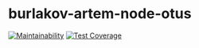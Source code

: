 # burlakov-artem-node-otus
[![Maintainability](https://api.codeclimate.com/v1/badges/2e2f5962f187e2aa1562/maintainability)](https://codeclimate.com/github/eifory/burlakov-artem-node-otus/maintainability)
[![Test Coverage](https://api.codeclimate.com/v1/badges/2e2f5962f187e2aa1562/test_coverage)](https://codeclimate.com/github/eifory/burlakov-artem-node-otus/test_coverage)
